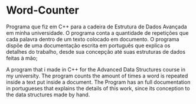 # Word-Counter
Programa que fiz em C++ para a cadeira de Estrutura de Dados Avançada em minha universidade. O programa conta a quantidade de repetições que cada palavra dentro de um texto colocado em documento. O programa dispõe de uma documentação escrita em português que explica os detalhes do trabalho, desde sua concepção até suas estruturas de dados feitas à mão;

A program that i made in C++ for the Advanced Data Structures course in my university. The program counts the amount of times a word is repeated inside a text put inside a document. The Program has an full documentation in portugueses that explains the details of this work, since its conception to the data structures made by hand.
